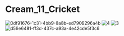 # Cream_11_Cricket

![0df91676-1c31-4bb9-8a8b-ed7909296a4b](https://user-images.githubusercontent.com/78801686/151690198-bbef076b-68f8-4f9f-86cf-30da5671d431.jpeg)
![4](https://user-images.githubusercontent.com/78801686/151690201-be0d932b-9840-49ca-b587-c3a84f4c6f3a.jpeg)
![3](https://user-images.githubusercontent.com/78801686/151690203-09d03676-2f0c-4104-b345-ef87f3ffc448.jpeg)
![d59e6481-ff3d-437c-a93a-4e42cde5f3c6](https://user-images.githubusercontent.com/78801686/151690207-28a262b5-9075-498a-bdf9-bfe5629ff198.jpeg)
